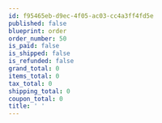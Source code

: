 ```yaml
---
id: f95465eb-d9ec-4f05-ac03-cc4a3ff4fd5e
published: false
blueprint: order
order_number: 50
is_paid: false
is_shipped: false
is_refunded: false
grand_total: 0
items_total: 0
tax_total: 0
shipping_total: 0
coupon_total: 0
title: ' '
---
```

